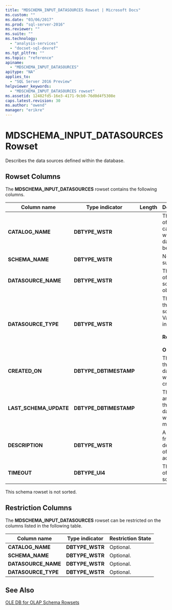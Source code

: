 ```yaml
---
title: "MDSCHEMA_INPUT_DATASOURCES Rowset | Microsoft Docs"
ms.custom: ""
ms.date: "03/06/2017"
ms.prod: "sql-server-2016"
ms.reviewer: ""
ms.suite: ""
ms.technology: 
  - "analysis-services"
  - "docset-sql-devref"
ms.tgt_pltfrm: ""
ms.topic: "reference"
apiname: 
  - "MDSCHEMA_INPUT_DATASOURCES"
apitype: "NA"
applies_to: 
  - "SQL Server 2016 Preview"
helpviewer_keywords: 
  - "MDSCHEMA_INPUT_DATASOURCES rowset"
ms.assetid: 12482fd5-16e3-4171-9cb0-76d0d4f5308e
caps.latest.revision: 30
ms.author: "owend"
manager: "erikre"
---
```

# MDSCHEMA_INPUT_DATASOURCES Rowset
  Describes the data sources defined within the database.  
  
## Rowset Columns  
 The **MDSCHEMA_INPUT_DATASOURCES** rowset contains the following columns.  
  
|Column name|Type indicator|Length|Description|  
|-----------------|--------------------|------------|-----------------|  
|**CATALOG_NAME**|**DBTYPE_WSTR**||The name of the catalog to which this data source belongs.|  
|**SCHEMA_NAME**|**DBTYPE_WSTR**||Not supported.|  
|**DATASOURCE_NAME**|**DBTYPE_WSTR**||The name of the data source object.|  
|**DATASOURCE_TYPE**|**DBTYPE_WSTR**||The type of the data source. Valid values include:<br /><br /> **Relational**<br /><br /> **Olap**|  
|**CREATED_ON**|**DBTYPE_DBTIMESTAMP**||The date that the data source was created.|  
|**LAST_SCHEMA_UPDATE**|**DBTYPE_DBTIMESTAMP**||The date and time that the data source was last modified.|  
|**DESCRIPTION**|**DBTYPE_WSTR**||A user-friendly description of the action.|  
|**TIMEOUT**|**DBTYPE_UI4**||The timeout of the data source.|  
  
 This schema rowset is not sorted.  
  
## Restriction Columns  
 The **MDSCHEMA_INPUT_DATASOURCES** rowset can be restricted on the columns listed in the following table.  
  
|Column name|Type indicator|Restriction State|  
|-----------------|--------------------|-----------------------|  
|**CATALOG_NAME**|**DBTYPE_WSTR**|Optional.|  
|**SCHEMA_NAME**|**DBTYPE_WSTR**|Optional.|  
|**DATASOURCE_NAME**|**DBTYPE_WSTR**|Optional.|  
|**DATASOURCE_TYPE**|**DBTYPE_WSTR**|Optional.|  
  
## See Also  
 [OLE DB for OLAP Schema Rowsets](../../../analysis-services/schema-rowsets/ole-db-olap/ole-db-for-olap-schema-rowsets.md)  
  
  